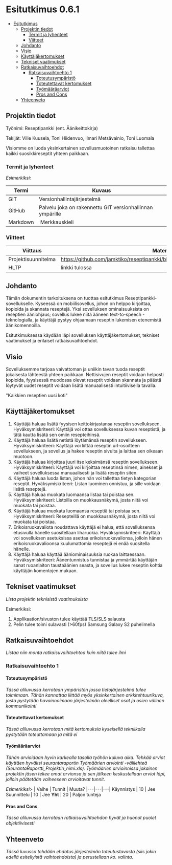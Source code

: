 # Esitutkimus 0.6.1

- [Esitutkimus](#esitutkimus)
  - [Projektin tiedot](#projektin-tiedot)
    - [Termit ja lyhenteet](#termit-ja-lyhenteet)
    - [Viitteet](#viitteet)
  - [Johdanto](#johdanto)
  - [Visio](#visio)
  - [Käyttäjäkertomukset](#k%C3%A4ytt%C3%A4j%C3%A4kertomukset)
  - [Tekniset vaatimukset](#tekniset-vaatimukset)
  - [Ratkaisuvaihtoehdot](#ratkaisuvaihtoehdot)
    - [Ratkaisuvaihtoehto 1](#ratkaisuvaihtoehto-1)
      - [Toteutusympäristö](#toteutusymp%C3%A4rist%C3%B6)
      - [Toteutettavat kertomukset](#toteutettavat-kertomukset)
      - [Työmääräarviot](#ty%C3%B6m%C3%A4%C3%A4r%C3%A4arviot)
      - [Pros and Cons](#pros-and-cons)
  - [Yhteenveto](#yhteenveto)

## Projektin tiedot

Työnimi: Reseptipankki (ent. Äänikeittokirja)

Tekijät: Ville Kuusela, Toni Hiidenvuo, Ilmari Metsävainio, Toni Luomala

Visiomme on luoda yksinkertainen sovellusmuotoinen ratkaisu tallettaa kaikki suosikkireseptit yhteen paikkaan.

### Termit ja lyhenteet

_Esimerkiksi:_

| Termi | Kuvaus |
|---|---|
GIT | Versionhallintajärjestelmä
GitHub | Palvelu joka on rakennettu GIT versionhallinnan ympärille
Markdown | Merkkauskieli

### Viitteet

| Viittaus | Materiaali |
|---|---|
Projektisuunnitelma | https://github.com/jamktiko/reseptipankki/blob/main/Asiakirjat/projektisuunnitelma.md
HLTP | linkki tulossa

## Johdanto

Tämän dokumentin tarkoituksena on tuottaa esitutkimus Reseptipankki-sovellukselle. Kyseessä on mobiilisovellus, johon on helppo kirjoittaa, kopioida ja skannata reseptejä. Yksi sovelluksen ominaisuuksista on reseptien ääniohjaus; sovellus lukee niitä ääneen text-to-speech -teknologialla, ja käyttäjä pystyy ohjaamaan reseptin lukemisen etenemistä äänikomennoilla.

Esitutkimuksessa käydään läpi sovelluksen käyttäjäkertomukset, tekniset vaatimukset ja erilaiset ratkaisuvaihtoehdot.

## Visio

Sovelluksemme tarjoaa vaivattoman ja uniikin tavan tuoda reseptit jokaisesta lähteestä yhteen paikkaan. Nettisivujen reseptit voidaan helposti kopioida, fyysisessä muodossa olevat reseptit voidaan skannata ja päästä löytyvät uudet reseptit voidaan lisätä manuaalisesti intuitiivisella tavalla. 

"Kaikkien reseptien uusi koti"

## Käyttäjäkertomukset

1. Käyttäjä haluaa lisätä fyysisen keittokirjastansa reseptin sovellukseen. Hyväksymiskriteeri: Käyttäjä voi ottaa sovelluksessa kuvan reseptistä, ja tätä kautta lisätä sen omiin resepteihinsä.
2. Käyttäjä haluaa lisätä netistä löytämänsä reseptin sovellukseen. Hyväksymiskriteeri: Käyttäjä voi liittää reseptin url-osoitteen sovellukseen, ja sovellus ja hakee reseptin sivulta ja laittaa sen oikeaan muotoon.
3. Käyttäjä haluaa kirjoittaa juuri itse keksimänsä reseptin sovellukseen. Hyväksymiskriteeri: Käyttäjä voi kirjoittaa reseptinsä nimen, ainekset ja vaiheet sovelluksessa manuaalisesti ja lisätä reseptin siten.
4. Käyttäjä haluaa luoda listan, johon hän voi tallettaa tietyn kategorian reseptit. Hyväksymiskriteeri: Listan luominen onnistuu, ja sille voidaan lisätä reseptejä.
5. Käyttäjä haluaa muokata luomaansa listaa tai poistaa sen. Hyväksymiskriteeri: Listoilla on muokkausnäkymä, josta niitä voi muokata tai poistaa.
6. Käyttäjä haluaa muokata luomaansa reseptiä tai poistaa sen. Hyväksymiskriteeri: Resepteillä on muokkausnäkymä, josta niitä voi muokata tai poistaa.
7. Erikoisruokavaliota noudattava käyttäjä ei halua, että sovelluksensa etusivulla hänelle suositellaan liharuokia. Hyväksymiskriteeri: Käyttäjä voi sovelluksen asetuksissa asettaa erikoisruokavalionsa, jolloin hänen erikoisruokavalioonsa kuulumattomia reseptejä ei enää suositella hänelle.
8. Käyttäjä haluaa käyttää ääniominaisuuksia ruokaa laittaessaan. Hyväksymiskriteeri: Äänentunnistus tunnistaa ja ymmärtää käyttäjän sanat ruoanlaiton taustaäänien seasta, ja sovellus lukee reseptin kohtia käyttäjän komentojen mukaan.

## Tekniset vaatimukset

_Lista projektin teknisistä vaatimuksista_

Esimerkiksi:

1. Applikaation/sivuston tulee käyttää TLS/SLS salausta
2. Pelin tulee toimi sulavasti (>60fps) Samsung Galaxy S2 puhelimella

## Ratkaisuvaihtoehdot

_Listaa niin monta ratkaisuvaihtoehtoa kuin niitä tulee ilmi_

### Ratkaisuvaihtoehto 1

#### Toteutusympäristö

_Tässä aliluvussa kerrotaan ympäristön jossa tietojärjestelmä tulee toimimaan. Tähän kannattaa liittää myös yksinkertainen arkkitehtuurikuva, josta pystytään havainnoimaan järjestelmän oleelliset osat ja osien välinen kommunikointi_

#### Toteutettavat kertomukset

_Tässä aliluvussa kerrotaan mitä kertomuksia kyseisellä tekniikalla pystytään toteuttamaan ja mitä ei_

#### Työmääräarviot

_Tähän arvioidaan hyvin karkealla tasolla työhön kuluva aika. Tehkää arviot käyttäen hyväksi seurantaraportin Työmäärien arviointi -välilehteä (SeurantaRaportti_Projektin_nimi.xls). Työmäärien arvioinnissa jokainen projektin jäsen tekee omat arvionsa ja sen jälkeen keskustellaan arviot läpi, jolloin päätetään vaiheeseen arvioitavat tunnit._

_Esimerkiksi_>
| Vaihe | Tunnit | Muuta?
|---|---|---|
Käynnistys | 10 | Jee
Suunnittelu | 10 | Jee
**Yht** | 20 | Paljon tunteja

#### Pros and Cons

_Tässä aliluvussa kerrotaan ratkaisuvaihtoehdon hyvät ja huonot puolet objektiivisesti_

## Yhteenveto

_Tässä luvussa tehdään ehdotus järjestelmän toteutustavasta (siis jokin edellä esitellyistä vaihtoehdoista) ja perustellaan ko. valinta._
